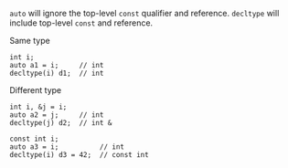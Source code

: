 `auto` will ignore the top-level `const` qualifier and reference.
`decltype` will include top-level `const` and reference.

Same type
```
int i;
auto a1 = i;     // int
decltype(i) d1;  // int
```

Different type
```
int i, &j = i;
auto a2 = j;     // int
decltype(j) d2;  // int &

const int i;
auto a3 = i;          // int
decltype(i) d3 = 42;  // const int
```